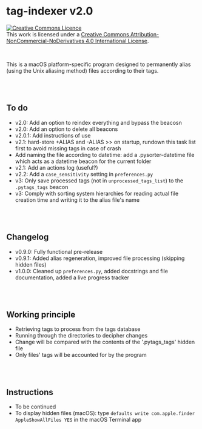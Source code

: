 # tag-indexer v2.0
<a rel="license" href="http://creativecommons.org/licenses/by-nc-nd/4.0/"><img alt="Creative Commons Licence" style="border-width:0" src="https://i.creativecommons.org/l/by-nc-nd/4.0/80x15.png" /></a><br />This work is licensed under a <a rel="license" href="http://creativecommons.org/licenses/by-nc-nd/4.0/">Creative Commons Attribution-NonCommercial-NoDerivatives 4.0 International License</a>.

<br>


This is a macOS platform-specific program designed to permanently alias (using the Unix aliasing method) files according to their tags.


<br><br>
## To do
* v2.0: Add an option to reindex everything and bypass the beacosn
* v2.0: Add an option to delete all beacons
* v2.0.1: Add instructions of use
* v2.1: hard-store +ALIAS and -ALIAS >> on startup, rundown this task list first to avoid missing tags in case of crash
* Add naming the file according to datetime: add a .pysorter-datetime file which acts as a datetime beacon for the current folder
* v2.1: Add an actions log (useful?)
* v2.2: Add a `case_sensitivity` setting in `preferences.py`
* v3: Only save processed tags (not in `unprocessed_tags_list`) to the `.pytags_tags` beacon
* v3: Comply with sorting system hierarchies for reading actual file creation time and writing it to the alias file's name


<br><br>
## Changelog
* v0.9.0: Fully functional pre-release
* v0.9.1: Added alias regeneration, improved file processing (skipping hidden files)
* v1.0.0: Cleaned up `preferences.py`, added docstrings and file documentation, added a live progress tracker


<br><br>
## Working principle
* Retrieving tags to process from the tags database
* Running through the directories to decipher changes
* Change will be compared with the contents of the '.pytags_tags' hidden file
* Only files' tags will be accounted for by the program


<br><br>
## Instructions
* To be continued
* To display hidden files (macOS): type `defaults write com.apple.finder AppleShowAllFiles YES` in the macOS Terminal app
